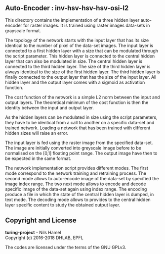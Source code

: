 ## Auto-Encoder : inv-hsv-hsv-hsv-osi-l2

This directory contains the implementation of a three hidden layer auto-encoder
for raster images. It is trained using raster images data-sets in grayscale format.

The topology of the network starts with the input layer that has its size identical
to the number of pixel of the data-set images. The input layer is connected to
a first hidden layer with a size that can be modulated through the script parameter.
This hidden layer is connected to the central hidden layer that can also be modulated
in size. The central hidden layer is connected to the third hidden layer. The
size of the third hidden layer is always identical to the size of the first hidden
layer. The third hidden layer is finally connected to the output layer that has
the size of the input layer. All hidden layer and the output layer comes with a
sigmoid as activation function.

The cost function of the network is a simple L2 norm between the input and output
layers. The theoretical minimum of the cost function is then the identity between
the input and output layer.

As the hidden layers can be modulated in size using the script parameters, they have
to be identical from a call to another on a specific data-set and trained
network. Loading a network that has been trained with different hidden sizes
will raise an error.

The input layer is fed using the raster image from the specified data-set. The
image are initially converted into greyscale image before to be normalised on the
[0,1] floating point range. The output image have then to be expected in the same
format.

The network implementation script provides different modes. The first mode
correspond to the network training and retraining process. The second mode
allows to auto-encode image of the data-set by specified the image index range.
The two next mode allows to encode and decode specific image of the data-set again
using index range. The encoding produce a file in which the state of the central hidden
layer is dumped, in text mode. The decoding mode allows to provides to the central hidden
layer specific content to study the obtained output layer.

## Copyright and License

**turing-project** - Nils Hamel <br >
Copyright (c) 2016-2018 DHLAB, EPFL

The codes are licensed under the terms of the GNU GPLv3.
